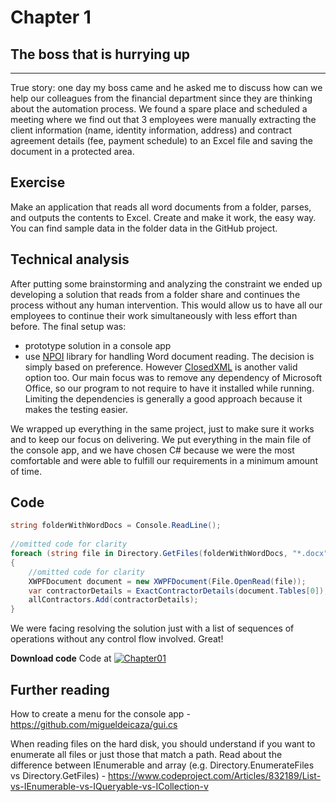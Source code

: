 

# Chapter 1
## The boss that is hurrying up
-----

True story: one day my boss came and he asked me to discuss how can we help our colleagues from the financial department since they are thinking about the automation process. We found a spare place and scheduled a meeting where we find out that 3 employees were manually extracting the client information (name, identity information, address) and contract agreement details (fee, payment schedule) to an Excel file and saving the document in a protected area. 

## Exercise 
Make an application that reads all word documents from a folder, parses, and outputs the contents to Excel. Create and make it work, the easy way. You can find sample data in the folder data in the GitHub project.

## Technical analysis
After putting some brainstorming and analyzing the constraint we ended up developing a solution that reads from a folder share and continues the process without any human intervention. This would allow us to have all our employees to continue their work simultaneously with less effort than before. The final setup was:
- prototype solution in a console app
- use [NPOI](https://github.com/dotnetcore/NPOI) library for handling Word document reading. The decision is simply based on preference. However [ClosedXML](https://github.com/ClosedXML/ClosedXML) is another valid option too. Our main focus was to remove any dependency of Microsoft Office, so our program to not require to have it installed while running. Limiting the dependencies is generally a good approach because it makes the testing easier.

We wrapped up everything in the same project, just to make sure it works and to keep our focus on delivering. We put everything in the main file of the console app, and we have chosen C# because we were the most comfortable and were able to fulfill our requirements in a minimum amount of time.

## Code
```csharp
string folderWithWordDocs = Console.ReadLine();
            
//omitted code for clarity
foreach (string file in Directory.GetFiles(folderWithWordDocs, "*.docx"))
{        
    //omitted code for clarity
    XWPFDocument document = new XWPFDocument(File.OpenRead(file));
    var contractorDetails = ExactContractorDetails(document.Tables[0]);
    allContractors.Add(contractorDetails);
}
```
We were facing resolving the solution just with a list of sequences of operations without any control flow involved. Great!


**Download code**
Code at [![Chapter01](https://ignatandrei.github.io/console_to_saas/Chapter01.svg)](https://ignatandrei.github.io/console_to_saas/sources/Chapter01.zip) 



## Further reading

How to create a menu for the console app - https://github.com/migueldeicaza/gui.cs

When reading files on the hard disk, you should understand if you want to enumerate all files or just those that match a path. Read about the difference between IEnumerable and array (e.g. Directory.EnumerateFiles vs Directory.GetFiles) - https://www.codeproject.com/Articles/832189/List-vs-IEnumerable-vs-IQueryable-vs-ICollection-v






